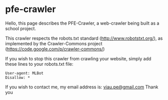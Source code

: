 pfe-crawler
===========

Hello, this page describes the PFE-Crawler, a web-crawler being built as a school project.

This crawler respects the robots.txt standard (http://www.robotstxt.org/), as implemented by the Crawler-Commons project (https://code.google.com/p/crawler-commons/)

If you wish to stop this crawler from crawling your website, simply add these lines to your robots.txt file:

	User-agent: MLBot
	Disallow: *


If you wish to contact me, my email address is: viau.pe@gmail.com
Thank you
